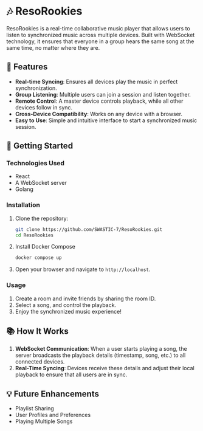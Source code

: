 # 🎶 ResoRookies

ResoRookies is a real-time collaborative music player that allows users to listen to synchronized music across multiple devices. Built with WebSocket technology, it ensures that everyone in a group hears the same song at the same time, no matter where they are.

## 🌟 Features

- **Real-time Syncing**: Ensures all devices play the music in perfect synchronization.
- **Group Listening**: Multiple users can join a session and listen together.
- **Remote Control**: A master device controls playback, while all other devices follow in sync.
- **Cross-Device Compatibility**: Works on any device with a browser.
- **Easy to Use**: Simple and intuitive interface to start a synchronized music session.
  
## 🚀 Getting Started

### Technologies Used

- React
- A WebSocket server
- Golang

### Installation

1. Clone the repository:
   ```bash
   git clone https://github.com/SWASTIC-7/ResoRookies.git
   cd ResoRookies
   ```
2. Install Docker Compose
   ```bash
   docker compose up
   ```

3. Open your browser and navigate to `http://localhost`.

### Usage

1. Create a room and invite friends by sharing the room ID.
2. Select a song, and control the playback.
3. Enjoy the synchronized music experience!


## 📚 How It Works

1. **WebSocket Communication**: When a user starts playing a song, the server broadcasts the playback details (timestamp, song, etc.) to all connected devices.
2. **Real-Time Syncing**: Devices receive these details and adjust their local playback to ensure that all users are in sync.

## 💡 Future Enhancements

- Playlist Sharing
- User Profiles and Preferences
- Playing Multiple Songs
